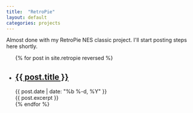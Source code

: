 ```yaml
---
title:  "RetroPie"
layout: default
categories: projects
---
```

Almost done with my RetroPie NES classic project. I'll start posting steps here shortly.

<ul class="post-list">
    {% for post in site.retropie reversed %}
        <li>
            <h2 class="post-link-container">
                <a class="post-link" href="{{ post.url | prepend: site.baseurl }}">{{ post.title }}</a>
            </h2>
            <div class="post-meta">{{ post.date | date: "%b %-d, %Y" }}</div>
            {{ post.excerpt }}
        </li>
    {% endfor %}
</ul>
